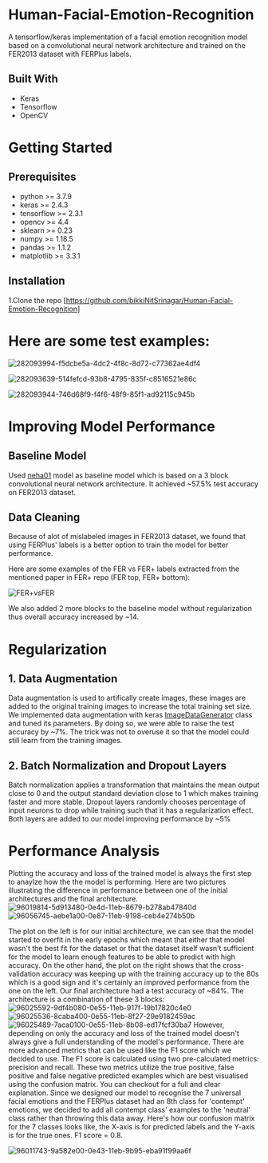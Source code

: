 # Human-Facial-Emotion-Recognition
A tensorflow/keras implementation of a facial emotion recognition model based on a convolutional neural network architecture and trained on the FER2013 dataset with FERPlus labels.
## Built With
* Keras
* Tensorflow
* OpenCV

# Getting Started
## Prerequisites
* python >= 3.7.9
* keras >= 2.4.3
* tensorflow >= 2.3.1
* opencv >= 4.4
* sklearn >= 0.23
* numpy >= 1.18.5
* pandas >= 1.1.2
* matplotlib >= 3.3.1
## Installation
 1.Clone the repo
  [https://github.com/bikkiNitSrinagar/Human-Facial-Emotion-Recognition]
 # Here are some test examples:
![282093994-f5dcbe5a-4dc2-4f8c-8d72-c77362ae4df4](https://github.com/bikkiNitSrinagar/Human-Facial-Emotion-Recognition/assets/66418501/f0c474c4-ad07-4c22-88f5-e8dea00456f7)

![282093639-514fefcd-93b8-4795-835f-c8516521e86c](https://github.com/bikkiNitSrinagar/Human-Facial-Emotion-Recognition/assets/66418501/4954ea49-b7a1-4fd8-a135-e5869d142d1e)

![282093944-746d68f9-f4f6-48f9-85f1-ad92115c945b](https://github.com/bikkiNitSrinagar/Human-Facial-Emotion-Recognition/assets/66418501/2c6ed466-bc60-4dba-993a-9976d16d2f92)

# Improving Model Performance
## Baseline Model
Used [neha01](https://github.com/neha01/Realtime-Emotion-Detectio) model as baseline model which is based on a 3 block convolutional neural network architecture. It achieved ~57.5% test accuracy on FER2013 dataset.
## Data Cleaning
Because of alot of mislabeled images in FER2013 dataset, we found that using FERPlus' labels is a better option to train the model for better performance.

Here are some examples of the FER vs FER+ labels extracted from the mentioned paper in FER+ repo (FER top, FER+ bottom):

![FER+vsFER](https://github.com/bikkiNitSrinagar/Human-Facial-Emotion-Recognition/assets/66418501/d4af0edf-3b76-4b85-a1bf-19c18a98e67e)

We also added 2 more blocks to the baseline model without regularization thus overall accuracy increased by ~14.
# Regularization
## 1. Data Augmentation
Data augmentation is used to artifically create images, these images are added to the original training images to increase the total training set size.
We implemented data augmentation with keras [ImageDataGenerator](https://keras.io/api/data_loading/image/) class and tuned its parameters. By doing so, we were able to raise the test accuracy by ~7%.
The trick was not to overuse it so that the model could still learn from the training images.

## 2. Batch Normalization and Dropout Layers
Batch normalization applies a transformation that maintains the mean output close to 0 and the output standard deviation close to 1 which makes training faster and more stable.
Dropout layers randomly chooses percentage of input neurons to drop while training such that it has a regularization effect.
Both layers are added to our model improving performance by ~5%

# Performance Analysis
Plotting the accuracy and loss of the trained model is always the first step to anaylze how the the model is performing. Here are two pictures illustrating the difference in performance between one of the initial architectures and the final architecture.
![96019814-5d913480-0e4d-11eb-8679-b278ab47840d](https://github.com/bikkiNitSrinagar/Human-Facial-Emotion-Recognition/assets/66418501/3f99d114-2c8c-4165-ad7f-74cd6204c424) ![96056745-aebe1a00-0e87-11eb-9198-ceb4e274b50b](https://github.com/bikkiNitSrinagar/Human-Facial-Emotion-Recognition/assets/66418501/4758c8aa-93bf-46aa-b187-6db7cc8b28b5)

The plot on the left is for our initial architecture, we can see that the model started to overfit in the early epochs which meant that either that model wasn't the best fit for the dataset or that the dataset itself wasn't sufficient for the model to learn enough features to be able to predict with high accuracy.
On the other hand, the plot on the right shows that the cross-validation accuracy was keeping up with the training accuracy up to the 80s which is a good sign and it's certainly an improved performance from the one on the left.
Our final architecture had a test accuracy of ~84%. The architecture is a combination of these 3 blocks:
![96025592-9df4b080-0e55-11eb-917f-19b17820c4e0](https://github.com/bikkiNitSrinagar/Human-Facial-Emotion-Recognition/assets/66418501/8c756645-7e23-4b60-ac80-e25510583329) ![96025536-8caba400-0e55-11eb-8f27-29e9182459ac](https://github.com/bikkiNitSrinagar/Human-Facial-Emotion-Recognition/assets/66418501/8d523be8-398c-4dc2-b21a-16a38a515da6) ![96025489-7aca0100-0e55-11eb-8b08-ed17fcf30ba7](https://github.com/bikkiNitSrinagar/Human-Facial-Emotion-Recognition/assets/66418501/c312a42d-b09e-48c6-ad8d-04deda7cb1c3)
However, depending on only the accuracy and loss of the trained model doesn't always give a full understanding of the model's performance.
There are more advanced metrics that can be used like the F1 score which we decided to use. The F1 score is calculated using two pre-calculated metrics: precision and recall. These two metrics utilize the true positive, false positive and false negative predicted examples which are best visualised using the confusion matrix.
You can checkout [](https://medium.com/analytics-vidhya/confusion-matrix-accuracy-precision-recall-f1-score-ade299cf63cd) for a full and clear explanation.
Since we designed our model to recognise the 7 universal facial emotions and the FERPlus dataset had an 8th class for 'contempt' emotions, we decided to add all contempt class' examples to the 'neutral' class rather than throwing this data away.
Here's how our confusion matrix for the 7 classes looks like, the X-axis is for predicted labels and the Y-axis is for the true ones.
F1 score = 0.8.

![96011743-9a582e00-0e43-11eb-9b95-eba91f99aa6f](https://github.com/bikkiNitSrinagar/Human-Facial-Emotion-Recognition/assets/66418501/1486361a-2377-4e5a-a7fa-39e63f97d7c8)










